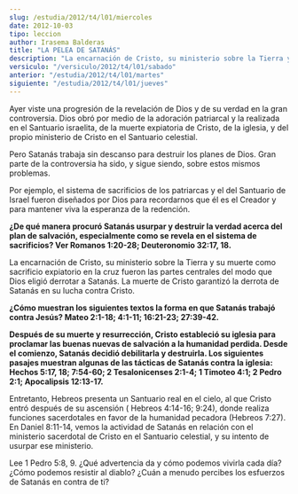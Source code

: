 ```yaml
---
slug: /estudia/2012/t4/l01/miercoles
date: 2012-10-03
tipo: leccion
author: Irasema Balderas
title: "LA PELEA DE SATANÁS"
description: "La encarnación de Cristo, su ministerio sobre la Tierra y su muerte como  sacrificio expiatorio en la cruz fueron las partes centrales del modo que Dios  eligió derrotar a Satanás. La muerte de Cristo garantizó la derrota de Satanás  en su lucha contra Cristo."
versiculo: "/versiculo/2012/t4/l01/sabado"
anterior: "/estudia/2012/t4/l01/martes"
siguiente: "/estudia/2012/t4/l01/jueves"
---
```


Ayer viste una progresión de la revelación de Dios y de su verdad en la gran controversia. Dios obró por medio de la adoración patriarcal y la realizada en el Santuario israelita, de la muerte expiatoria de Cristo, de la iglesia, y del propio ministerio de Cristo en el Santuario celestial.

Pero Satanás trabaja sin descanso para destruir los planes de Dios. Gran parte de la controversia ha sido, y sigue siendo, sobre estos mismos problemas.

Por ejemplo, el sistema de sacrificios de los patriarcas y el del Santuario de Israel fueron diseñados por Dios para recordarnos que él es el Creador y para mantener viva la esperanza de la redención.

**¿De qué manera procuró Satanás usurpar y destruir la verdad acerca del plan de salvación, especialmente como se revela en el sistema de sacrificios? Ver Romanos 1:20-28; Deuteronomio 32:17, 18.**

La encarnación de Cristo, su ministerio sobre la Tierra y su muerte como sacrificio expiatorio en la cruz fueron las partes centrales del modo que Dios eligió derrotar a Satanás. La muerte de Cristo garantizó la derrota de Satanás en su lucha contra Cristo.

**¿Cómo muestran los siguientes textos la forma en que Satanás trabajó contra Jesús? Mateo 2:1-18; 4:1-11; 16:21-23; 27:39-42.**

**Después de su muerte y resurrección, Cristo estableció su iglesia para proclamar las buenas nuevas de salvación a la humanidad perdida. Desde el comienzo, Satanás decidió debilitarla y destruirla. Los siguientes pasajes muestran algunas de las tácticas de Satanás contra la iglesia: Hechos 5:17, 18; 7:54-60; 2 Tesalonicenses 2:1-4; 1 Timoteo 4:1; 2 Pedro 2:1; Apocalipsis 12:13-17.**

Entretanto, Hebreos presenta un Santuario real en el cielo, al que Cristo entró después de su ascensión ( Hebreos 4:14-16; 9:24), donde realiza funciones sacerdotales en favor de la humanidad pecadora (Hebreos 7:27). En Daniel 8:11-14, vemos la actividad de Satanás en relación con el ministerio sacerdotal de Cristo en el Santuario celestial, y su intento de usurpar ese ministerio.

Lee 1 Pedro 5:8, 9. ¿Qué advertencia da y cómo podemos vivirla cada día? ¿Cómo podemos resistir al diablo? ¿Cuán a menudo percibes los esfuerzos de Satanás en contra de ti?

